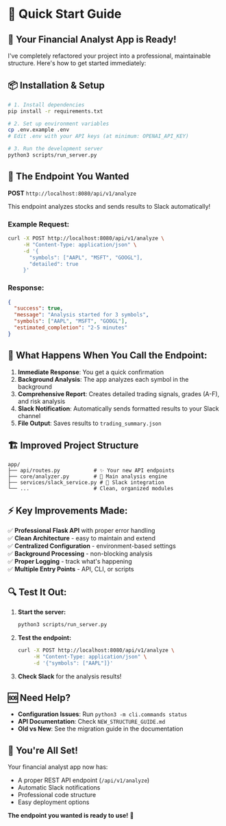 # 🚀 Quick Start Guide

## 🎯 Your Financial Analyst App is Ready!

I've completely refactored your project into a professional, maintainable structure. Here's how to get started immediately:

## 📦 Installation & Setup

```bash
# 1. Install dependencies
pip install -r requirements.txt

# 2. Set up environment variables
cp .env.example .env
# Edit .env with your API keys (at minimum: OPENAI_API_KEY)

# 3. Run the development server
python3 scripts/run_server.py
```

## 🎯 The Endpoint You Wanted

**POST** `http://localhost:8080/api/v1/analyze`

This endpoint analyzes stocks and sends results to Slack automatically!

### Example Request:

```bash
curl -X POST http://localhost:8080/api/v1/analyze \
     -H "Content-Type: application/json" \
     -d '{
       "symbols": ["AAPL", "MSFT", "GOOGL"],
       "detailed": true
     }'
```

### Response:
```json
{
  "success": true,
  "message": "Analysis started for 3 symbols",
  "symbols": ["AAPL", "MSFT", "GOOGL"],
  "estimated_completion": "2-5 minutes"
}
```

## 🔧 What Happens When You Call the Endpoint:

1. **Immediate Response**: You get a quick confirmation
2. **Background Analysis**: The app analyzes each symbol in the background
3. **Comprehensive Report**: Creates detailed trading signals, grades (A-F), and risk analysis
4. **Slack Notification**: Automatically sends formatted results to your Slack channel
5. **File Output**: Saves results to `trading_summary.json`

## 🏗️ Improved Project Structure

```
app/
├── api/routes.py           # ✨ Your new API endpoints
├── core/analyzer.py        # 🧠 Main analysis engine
├── services/slack_service.py # 📱 Slack integration
└── ...                     # Clean, organized modules
```

## ⚡ Key Improvements Made:

✅ **Professional Flask API** with proper error handling  
✅ **Clean Architecture** - easy to maintain and extend  
✅ **Centralized Configuration** - environment-based settings  
✅ **Background Processing** - non-blocking analysis  
✅ **Proper Logging** - track what's happening  
✅ **Multiple Entry Points** - API, CLI, or scripts  

## 🔍 Test It Out:

1. **Start the server:**
   ```bash
   python3 scripts/run_server.py
   ```

2. **Test the endpoint:**
   ```bash
   curl -X POST http://localhost:8080/api/v1/analyze \
        -H "Content-Type: application/json" \
        -d '{"symbols": ["AAPL"]}'
   ```

3. **Check Slack** for the analysis results!

## 🆘 Need Help?

- **Configuration Issues**: Run `python3 -m cli.commands status`
- **API Documentation**: Check `NEW_STRUCTURE_GUIDE.md`
- **Old vs New**: See the migration guide in the documentation

## 🎊 You're All Set!

Your financial analyst app now has:
- A proper REST API endpoint (`/api/v1/analyze`)
- Automatic Slack notifications
- Professional code structure
- Easy deployment options

**The endpoint you wanted is ready to use!** 🎯
